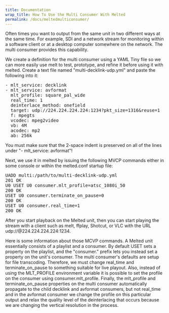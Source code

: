 ```yaml
---
title: Documentation
wrap_title: How To Use the Multi Consumer With Melted
permalink: /docs/meltedmulticonsumer/
---
```


Often times you want to output from the same unit in two different ways
at the same time. For example, SDI and a network stream for monitoring
within a software client or at a desktop computer somewhere on the
network. The multi consumer provides this capability.

We create a definition for the multi consumer using a YAML Tiny file so
we can more easily use melt to test, prototype, and refine it before
using it with melted. Create a text file named "multi-decklink-udp.yml"
and paste the following into it:
<pre>
- mlt_service: decklink
- mlt_service: avformat
  mlt_profile: square_pal_wide
  real_time: 1
  deinterlace_method: onefield
  target: udp://224.224.224.224:1234?pkt_size=1316&reuse=1
  f: mpegts
  vcodec: mpeg2video
  vb: 4M
  acodec: mp2
  ab: 256k
</pre>

You must make sure that the 2-space indent is preserved on all of the
lines under "- mlt_service: avformat"!

Next, we use it in melted by issuing the following MVCP commands either
in some console or within the melted.conf startup file:
<pre>
UADD multi:/path/to/multi-decklink-udp.yml
201 OK
U0 USET U0 consumer.mlt_profile=atsc_1080i_50
200 OK
USET U0 consumer.terminate_on_pause=0
200 OK
USET U0 consumer.real_time=1
200 OK
</pre>

After you start playback on the Melted unit, then you can start playing
the stream with a client such as melt, ffplay, Shotcut, or VLC with the
URL udp://@224.224.224.224:1234.

Here is some information about those MCVP commands. A Melted unit
essentially consists of a playlist and a consumer. By default USET sets
a property on the playlist, and the "consumer."
prefix lets you instead set a property on the unit's consumer. The multi
consumer's defaults are setup for file transcoding. Therefore, we must
change real_time and terminate_on_pause to something suitable for
live playout. Also, instead of using the MLT_PROFILE environment
variable it is possible to set the profile on the consumer using
consumer.mlt_profile. Finally, the mlt_profile and
terminate_on_pause properties on the multi consumer automatically
propagate to the child decklink and avformat consumers, but not
real_time and in the avformat consumer we change the profile on this
particular output and relax the quality level of the deinterlacing that
occurs because we are changing the vertical resolution in the process.
